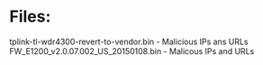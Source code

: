 # Files:
tplink-tl-wdr4300-revert-to-vendor.bin    -   Malicious IPs ans URLs
FW_E1200_v2.0.07.002_US_20150108.bin      -   Malicous IPs and URLs
